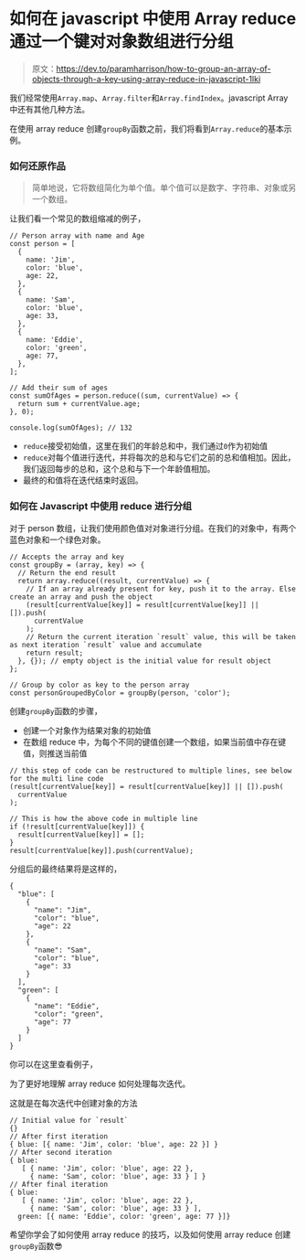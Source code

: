 # 如何在 javascript 中使用 Array reduce 通过一个键对对象数组进行分组

> 原文：<https://dev.to/paramharrison/how-to-group-an-array-of-objects-through-a-key-using-array-reduce-in-javascript-1lki>

我们经常使用`Array.map`、`Array.filter`和`Array.findIndex`。javascript Array 中还有其他几种方法。

在使用 array reduce 创建`groupBy`函数之前，我们将看到`Array.reduce`的基本示例。

### 如何还原作品

> 简单地说，它将数组简化为单个值。单个值可以是数字、字符串、对象或另一个数组。

让我们看一个常见的数组缩减的例子，

```
// Person array with name and Age
const person = [
  {
    name: 'Jim',
    color: 'blue',
    age: 22,
  },
  {
    name: 'Sam',
    color: 'blue',
    age: 33,
  },
  {
    name: 'Eddie',
    color: 'green',
    age: 77,
  },
];

// Add their sum of ages
const sumOfAges = person.reduce((sum, currentValue) => {
  return sum + currentValue.age;
}, 0);

console.log(sumOfAges); // 132 
```

*   `reduce`接受初始值，这里在我们的年龄总和中，我们通过`0`作为初始值
*   `reduce`对每个值进行迭代，并将每次的总和与它们之前的总和值相加。因此，我们返回每步的总和，这个总和与下一个年龄值相加。
*   最终的和值将在迭代结束时返回。

### 如何在 Javascript 中使用 reduce 进行分组

对于 person 数组，让我们使用颜色值对对象进行分组。在我们的对象中，有两个蓝色对象和一个绿色对象。

```
// Accepts the array and key
const groupBy = (array, key) => {
  // Return the end result
  return array.reduce((result, currentValue) => {
    // If an array already present for key, push it to the array. Else create an array and push the object
    (result[currentValue[key]] = result[currentValue[key]] || []).push(
      currentValue
    );
    // Return the current iteration `result` value, this will be taken as next iteration `result` value and accumulate
    return result;
  }, {}); // empty object is the initial value for result object
};

// Group by color as key to the person array
const personGroupedByColor = groupBy(person, 'color'); 
```

创建`groupBy`函数的步骤，

*   创建一个对象作为结果对象的初始值
*   在数组 reduce 中，为每个不同的键值创建一个数组，如果当前值中存在键值，则推送当前值

```
// this step of code can be restructured to multiple lines, see below for the multi line code
(result[currentValue[key]] = result[currentValue[key]] || []).push(
  currentValue
);

// This is how the above code in multiple line
if (!result[currentValue[key]]) {
  result[currentValue[key]] = [];
}
result[currentValue[key]].push(currentValue); 
```

分组后的最终结果将是这样的，

```
{
  "blue": [
    {
      "name": "Jim",
      "color": "blue",
      "age": 22
    },
    {
      "name": "Sam",
      "color": "blue",
      "age": 33
    }
  ],
  "green": [
    {
      "name": "Eddie",
      "color": "green",
      "age": 77
    }
  ]
} 
```

你可以在这里查看例子，

为了更好地理解 array reduce 如何处理每次迭代。

这就是在每次迭代中创建对象的方法

```
// Initial value for `result`
{}
// After first iteration
{ blue: [{ name: 'Jim', color: 'blue', age: 22 }] }
// After second iteration
{ blue:
   [ { name: 'Jim', color: 'blue', age: 22 },
     { name: 'Sam', color: 'blue', age: 33 } ] }
// After final iteration
{ blue:
   [ { name: 'Jim', color: 'blue', age: 22 },
     { name: 'Sam', color: 'blue', age: 33 } ],
  green: [{ name: 'Eddie', color: 'green', age: 77 }]} 
```

希望你学会了如何使用 array reduce 的技巧，以及如何使用 array reduce 创建`groupBy`函数😎